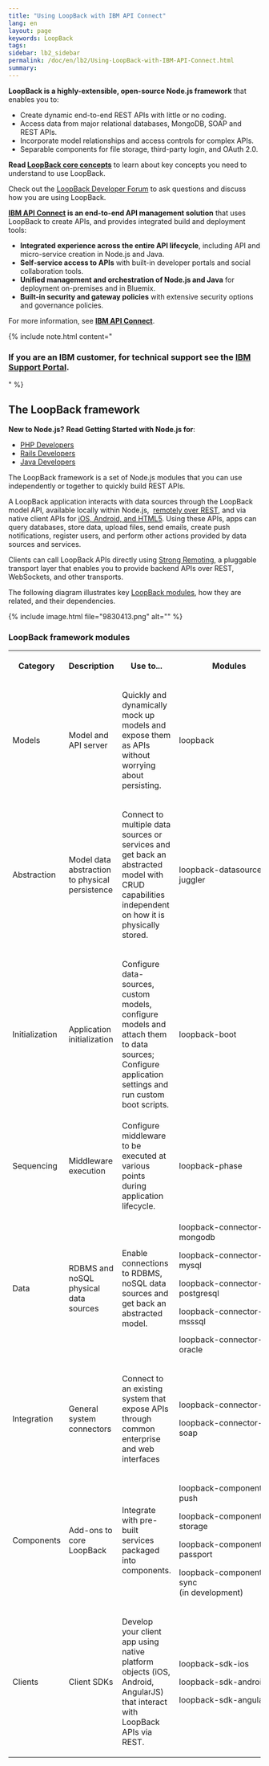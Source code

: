 ```yaml
---
title: "Using LoopBack with IBM API Connect"
lang: en
layout: page
keywords: LoopBack
tags:
sidebar: lb2_sidebar
permalink: /doc/en/lb2/Using-LoopBack-with-IBM-API-Connect.html
summary:
---
```


**LoopBack is a highly-extensible, open-source Node.js framework** that enables you to:

* Create dynamic end-to-end REST APIs with little or no coding.
* Access data from major relational databases, MongoDB, SOAP and REST APIs.
* Incorporate model relationships and access controls for complex APIs.
* Separable components for file storage, third-party login, and OAuth 2.0.

**Read [LoopBack core concepts](/doc/en/lb2/LoopBack-core-concepts.html)** to learn about key concepts you need to understand to use LoopBack.

Check out the [LoopBack Developer Forum](https://groups.google.com/forum/#!forum/loopbackjs) to ask questions and discuss how you are using LoopBack.

**[IBM API Connect](https://developer.ibm.com/apiconnect/) is an end-to-end API management solution** that uses LoopBack to create APIs, and provides integrated build and deployment tools:

* **Integrated experience across the entire API lifecycle**, including API and micro-service creation in Node.js and Java.
* **Self-service access to APIs** with built-in developer portals and social collaboration tools.
* **Unified management and orchestration of Node.js and Java** for deployment on-premises and in Bluemix.
* **Built-in security and gateway policies** with extensive security options and governance policies.

For more information, see **[IBM API Connect](https://developer.ibm.com/apiconnect/)**.

{% include note.html content="

### If you are an IBM customer, for technical support see the [IBM Support Portal](http://www-01.ibm.com/support/docview.wss?uid=swg21593214).

" %}

## The LoopBack framework

**New to Node.js?** **Read Getting Started with Node.js for**:

* [PHP Developers](http://strongloop.com/strongblog/node-js-php-get-started/)
* [Rails Developers](http://strongloop.com/strongblog/node-js-ruby-on-rails-getting-started/)
* [Java Developers](http://strongloop.com/strongblog/node-js-java-getting-started/)

The LoopBack framework is a set of Node.js modules that you can use independently or together to quickly build REST APIs.

A LoopBack application interacts with data sources through the LoopBack model API, available locally within Node.js, 
[remotely over REST](/doc/en/lb2/Built-in-models-REST-API.html), and via native client APIs for [iOS, Android, and HTML5](/doc/en/lb2/Client-SDKs.html).
Using these APIs, apps can query databases, store data, upload files, send emails, create push notifications, register users,
and perform other actions provided by data sources and services.

Clients can call LoopBack APIs directly using [Strong Remoting](/doc/en/lb2/Strong-Remoting.html), a pluggable transport layer that enables you
to provide backend APIs over REST, WebSockets, and other transports.

The following diagram illustrates key [LoopBack modules](/doc/en/lb2/Using-LoopBack-with-IBM-API-Connect.html), how they are related, and their dependencies.

{% include image.html file="9830413.png" alt="" %}

### LoopBack framework modules

<table>
  <tbody>
    <tr>
      <th>
        <p>Category</p>
      </th>
      <th>
        <p>Description</p>
      </th>
      <th>
        <p>Use to...</p>
      </th>
      <th>
        <p>Modules</p>
      </th>
    </tr>
    <tr>
      <td>
        <p>Models</p>
      </td>
      <td>
        <p>Model and API server</p>
      </td>
      <td>
        <p>Quickly and dynamically mock up models and expose them as APIs without worrying about persisting.</p>
      </td>
      <td>loopback</td>
    </tr>
    <tr>
      <td>
        <p>Abstraction</p>
      </td>
      <td>
        <p>Model data abstraction to physical persistence</p>
      </td>
      <td>
        <p>Connect to multiple data sources or services and get back an abstracted model with CRUD capabilities independent on how it is physically stored.</p>
      </td>
      <td>
        <div style="width: 200px;">
          <p><span>loopback-datasource-juggler</span></p>
        </div>
      </td>
    </tr>
    <tr>
      <td>Initialization</td>
      <td>Application initialization</td>
      <td>
        <p>Configure data-sources, custom models, configure models and attach them to data sources; Configure application settings and run custom boot scripts.</p>
      </td>
      <td>loopback-boot</td>
    </tr>
    <tr>
      <td>Sequencing</td>
      <td>Middleware execution</td>
      <td>Configure middleware to be executed at various points during application lifecycle.</td>
      <td>loopback-phase</td>
    </tr>
    <tr>
      <td>
        <p>Data</p>
      </td>
      <td>
        <p>RDBMS and noSQL physical data sources</p>
      </td>
      <td>
        <p>Enable connections to RDBMS, noSQL data sources and get back an abstracted model.</p>
      </td>
      <td>
        <p>loopback-connector-mongodb</p>
        <p><span>loopback-connector-mysql</span></p>
        <p><span><span>loopback-connector-postgresql</span></span></p>
        <p><span><span><span>loopback-connector-msssql</span></span></span></p>
        <p><span><span><span><span>loopback-connector-oracle</span></span></span></span></p>
      </td>
    </tr>
    <tr>
      <td>
        <p>Integration</p>
      </td>
      <td>
        <p>General system connectors</p>
      </td>
      <td>
        <p>Connect to an existing system that expose APIs through common enterprise and web interfaces</p>
      </td>
      <td>
        <p><span>loopback-connector-rest</span></p>
        <p><span><span>loopback-connector-soap</span></span></p>
      </td>
    </tr>
    <tr>
      <td>
        <p>Components</p>
      </td>
      <td>
        <p>Add-ons to core LoopBack</p>
      </td>
      <td>
        <p>Integrate with pre-built services packaged into components.</p>
      </td>
      <td>
        <p>loopback-component-push</p>
        <p><span>loopback-component-storage</span></p>
        <p><span>loopback-component-passport</span></p>
        <p><span><span>loopback-component-sync<br>(in development)</span></span></p>
      </td>
    </tr>
    <tr>
      <td>
        <p>Clients</p>
      </td>
      <td>
        <p>Client SDKs</p>
      </td>
      <td>
        <p>Develop your client app using native platform objects (iOS, Android, AngularJS) that interact with LoopBack APIs via REST.</p>
      </td>
      <td>
        <p>loopback-sdk-ios</p>
        <p>loopback-sdk-android</p>
        <p>loopback-sdk-angular</p>
      </td>
    </tr>
  </tbody>
</table>